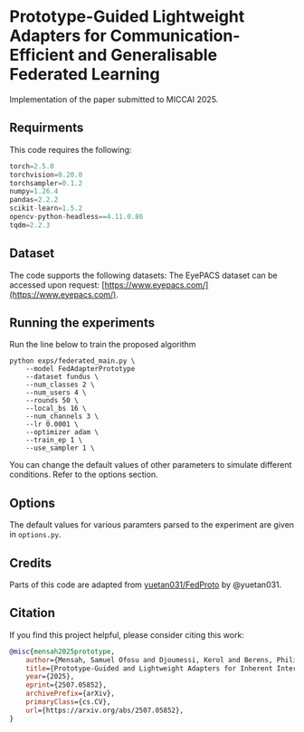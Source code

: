 # Prototype-Guided Lightweight Adapters for Communication-Efficient and Generalisable Federated Learning

Implementation of the paper submitted to MICCAI 2025.

## Requirments
This code requires the following:
```python
torch=2.5.0
torchvision=0.20.0
torchsampler=0.1.2
numpy=1.26.4
pandas=2.2.2
scikit-learn=1.5.2
opencv-python-headless==4.11.0.86
tqdm=2.2.3
```

## Dataset
The code supports the following datasets:
The EyePACS dataset can be accessed upon request: [https://www.eyepacs.com/](https://www.eyepacs.com/).

## Running the experiments

Run the line below to train the proposed algorithm
```
python exps/federated_main.py \
    --model FedAdapterPrototype
    --dataset fundus \
    --num_classes 2 \
    --num_users 4 \
    --rounds 50 \
    --local_bs 16 \
    --num_channels 3 \
    --lr 0.0001 \
    --optimizer adam \
    --train_ep 1 \
    --use_sampler 1 \
```

You can change the default values of other parameters to simulate different conditions. Refer to the options section.

## Options
The default values for various paramters parsed to the experiment are given in ```options.py```.

## Credits
Parts of this code are adapted from [yuetan031/FedProto](https://github.com/yuetan031/FedProto) by @yuetan031.

## Citation
If you find this project helpful, please consider citing this work:
```bibtex
@misc{mensah2025prototype,
    author={Mensah, Samuel Ofosu and Djoumessi, Kerol and Berens, Philipp},
    title={Prototype-Guided and Lightweight Adapters for Inherent Interpretation and Generalisation in Federated Learning}, 
    year={2025},
    eprint={2507.05852},
    archivePrefix={arXiv},
    primaryClass={cs.CV},
    url={https://arxiv.org/abs/2507.05852}, 
}
```